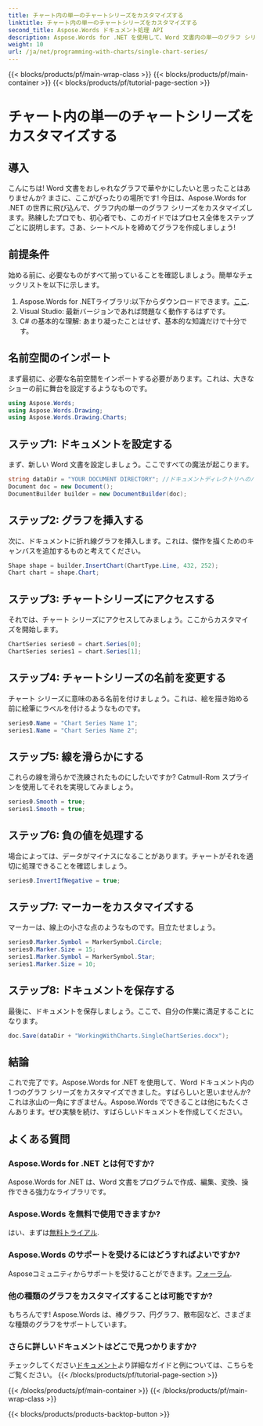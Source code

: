 ```yaml
---
title: チャート内の単一のチャートシリーズをカスタマイズする
linktitle: チャート内の単一のチャートシリーズをカスタマイズする
second_title: Aspose.Words ドキュメント処理 API
description: Aspose.Words for .NET を使用して、Word 文書内の単一のグラフ シリーズをカスタマイズする方法を学びます。シームレスなエクスペリエンスを実現するには、ステップ バイ ステップ ガイドに従ってください。
weight: 10
url: /ja/net/programming-with-charts/single-chart-series/
---
```


{{< blocks/products/pf/main-wrap-class >}}
{{< blocks/products/pf/main-container >}}
{{< blocks/products/pf/tutorial-page-section >}}

# チャート内の単一のチャートシリーズをカスタマイズする

## 導入

こんにちは! Word 文書をおしゃれなグラフで華やかにしたいと思ったことはありませんか? まさに、ここがぴったりの場所です! 今日は、Aspose.Words for .NET の世界に飛び込んで、グラフ内の単一のグラフ シリーズをカスタマイズします。熟練したプロでも、初心者でも、このガイドではプロセス全体をステップごとに説明します。さあ、シートベルトを締めてグラフを作成しましょう!

## 前提条件

始める前に、必要なものがすべて揃っていることを確認しましょう。簡単なチェックリストを以下に示します。

1.  Aspose.Words for .NETライブラリ:以下からダウンロードできます。[ここ](https://releases.aspose.com/words/net/).
2. Visual Studio: 最新バージョンであれば問題なく動作するはずです。
3. C# の基本的な理解: あまり凝ったことはせず、基本的な知識だけで十分です。

## 名前空間のインポート

まず最初に、必要な名前空間をインポートする必要があります。これは、大きなショーの前に舞台を設定するようなものです。

```csharp
using Aspose.Words;
using Aspose.Words.Drawing;
using Aspose.Words.Drawing.Charts;
```

## ステップ1: ドキュメントを設定する

まず、新しい Word 文書を設定しましょう。ここですべての魔法が起こります。

```csharp
string dataDir = "YOUR DOCUMENT DIRECTORY"; //ドキュメントディレクトリへのパス
Document doc = new Document();
DocumentBuilder builder = new DocumentBuilder(doc);
```

## ステップ2: グラフを挿入する

次に、ドキュメントに折れ線グラフを挿入します。これは、傑作を描くためのキャンバスを追加するものと考えてください。

```csharp
Shape shape = builder.InsertChart(ChartType.Line, 432, 252);
Chart chart = shape.Chart;
```

## ステップ3: チャートシリーズにアクセスする

それでは、チャート シリーズにアクセスしてみましょう。ここからカスタマイズを開始します。

```csharp
ChartSeries series0 = chart.Series[0];
ChartSeries series1 = chart.Series[1];
```

## ステップ4: チャートシリーズの名前を変更する

チャート シリーズに意味のある名前を付けましょう。これは、絵を描き始める前に絵筆にラベルを付けるようなものです。

```csharp
series0.Name = "Chart Series Name 1";
series1.Name = "Chart Series Name 2";
```

## ステップ5: 線を滑らかにする

これらの線を滑らかで洗練されたものにしたいですか? Catmull-Rom スプラインを使用してそれを実現してみましょう。

```csharp
series0.Smooth = true;
series1.Smooth = true;
```

## ステップ6: 負の値を処理する

場合によっては、データがマイナスになることがあります。チャートがそれを適切に処理できることを確認しましょう。

```csharp
series0.InvertIfNegative = true;
```

## ステップ7: マーカーをカスタマイズする

マーカーは、線上の小さな点のようなものです。目立たせましょう。

```csharp
series0.Marker.Symbol = MarkerSymbol.Circle;
series0.Marker.Size = 15;
series1.Marker.Symbol = MarkerSymbol.Star;
series1.Marker.Size = 10;
```

## ステップ8: ドキュメントを保存する

最後に、ドキュメントを保存しましょう。ここで、自分の作業に満足することになります。

```csharp
doc.Save(dataDir + "WorkingWithCharts.SingleChartSeries.docx");
```

## 結論

これで完了です。Aspose.Words for .NET を使用して、Word ドキュメント内の 1 つのグラフ シリーズをカスタマイズできました。すばらしいと思いませんか? これは氷山の一角にすぎません。Aspose.Words でできることは他にもたくさんあります。ぜひ実験を続け、すばらしいドキュメントを作成してください。

## よくある質問

### Aspose.Words for .NET とは何ですか?
Aspose.Words for .NET は、Word 文書をプログラムで作成、編集、変換、操作できる強力なライブラリです。

### Aspose.Words を無料で使用できますか?
はい、まずは[無料トライアル](https://releases.aspose.com/).

### Aspose.Words のサポートを受けるにはどうすればよいですか?
 Asposeコミュニティからサポートを受けることができます。[フォーラム](https://forum.aspose.com/c/words/8).

### 他の種類のグラフをカスタマイズすることは可能ですか?
もちろんです! Aspose.Words は、棒グラフ、円グラフ、散布図など、さまざまな種類のグラフをサポートしています。

### さらに詳しいドキュメントはどこで見つかりますか?
チェックしてください[ドキュメント](https://reference.aspose.com/words/net/)より詳細なガイドと例については、こちらをご覧ください。
{{< /blocks/products/pf/tutorial-page-section >}}

{{< /blocks/products/pf/main-container >}}
{{< /blocks/products/pf/main-wrap-class >}}

{{< blocks/products/products-backtop-button >}}

